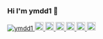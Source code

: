 ### Hi I'm ymdd1 👋

<!--
**ymdd1/ymdd1** is a ✨ _special_ ✨ repository because its `README.md` (this file) appears on your GitHub profile.

Here are some ideas to get you started:

- 🔭 I’m currently working on ...
- 🌱 I’m currently learning ...
- 👯 I’m looking to collaborate on ...
- 🤔 I’m looking for help with ...
- 💬 Ask me about ...
- 📫 How to reach me: ...
- 😄 Pronouns: ...
- ⚡ Fun fact: ...
-->

<p align="left">
  <a href="https://github.com/ymdd1/ymdd1/">
    <img src="https://komarev.com/ghpvc/?username=ymdd1" alt="ymdd1" />
  </a>
  <a href="http://twitter.com/ymdd1">
    <img height="20" src="https://img.shields.io/twitter/follow/ymdd1?label=Twitter&logo=twitter&style=flat" />
  </a>
  <a href="https://github.com/ymdd1">
    <img height="20" src="https://img.shields.io/github/followers/ymdd1?label=follow&logo=github&style=flat" />
  </a>
  <a href="https://www.reddit.com/user/ymdd1">
    <img height="20" src="https://img.shields.io/reddit/user-karma/combined/ymdd1?label=Reddit&logo=reddit&style=flat" />
  </a>
  <a href="https://stackoverflow.com/users/5720201/ymdd1">
    <img height="20" src="https://img.shields.io/stackexchange/stackoverflow/r/5720201?label=StackOverflow&logo=stack-overflow&style=flat" />
  </a>
  <a href="http://qiita.com/ymdd1">
    <img height="20" src="https://qiita-badge.apiapi.app/s/ymdd1/posts.svg" />
  </a>
  <a href="http://qiita.com/ymdd1">
    <img height="20" src="https://qiita-badge.apiapi.app/s/ymdd1/contributions.svg" />
  </a>
</p>
